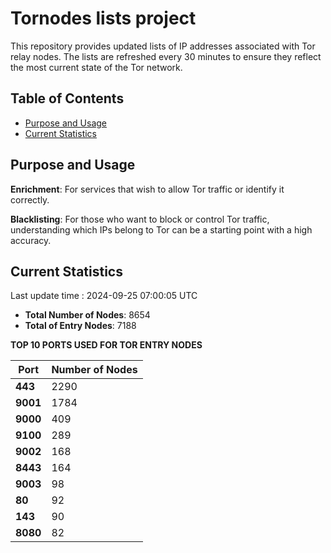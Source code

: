 # Tornodes lists project

This repository provides updated lists of IP addresses associated with Tor relay nodes. The lists are refreshed every 30 minutes to ensure they reflect the most current state of the Tor network.

## Table of Contents

- [Purpose and Usage](#purpose-and-usage)
- [Current Statistics](#current-statistics)


## Purpose and Usage

**Enrichment**: For services that wish to allow Tor traffic or identify it correctly.

**Blacklisting**: For those who want to block or control Tor traffic, understanding which IPs belong to Tor can be a starting point with a high accuracy.

## Current Statistics

Last update time : 2024-09-25 07:00:05 UTC

- **Total Number of Nodes**: 8654
- **Total of Entry Nodes**: 7188

**TOP 10 PORTS USED FOR TOR ENTRY NODES**

| **Port** | **Number of Nodes** |
|------|-----------------|
| **443**   | 2290  |
| **9001**   | 1784  |
| **9000**   | 409  |
| **9100**   | 289  |
| **9002**   | 168  |
| **8443**   | 164  |
| **9003**   | 98  |
| **80**   | 92  |
| **143**   | 90  |
| **8080**   | 82  |

